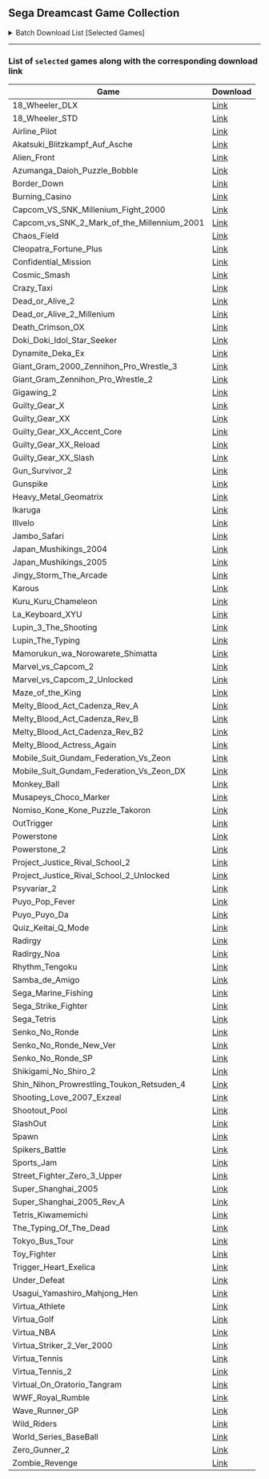 ## Sega Dreamcast Game Collection

<details>
  <summary>Batch Download List [Selected Games]</summary>


<h2>List of download links for the games:</h2>

```
https://archive.org/download/18wheeleramericanprotruckerv1.7002001segapalm4/18_Wheeler_DLX.zip
https://archive.org/download/NaomiRomsReuploadByGhostware/18_Wheeler_STD.zip
https://archive.org/download/NaomiRomsReuploadByGhostware/Airline_Pilot.zip
https://archive.org/download/NaomiRomsReuploadByGhostware/Akatsuki_Blitzkampf_Auf_Asche.zip
https://archive.org/download/NaomiRomsReuploadByGhostware/Alien_Front.zip
https://archive.org/download/NaomiRomsReuploadByGhostware/Azumanga_Daioh_Puzzle_Bobble.zip
https://archive.org/download/NaomiRomsReuploadByGhostware/Border_Down.zip
https://archive.org/download/NaomiRomsReuploadByGhostware/Burning_Casino.zip
https://archive.org/download/NaomiRomsReuploadByGhostware/Capcom_VS_SNK_Millenium_Fight_2000.zip
https://archive.org/download/NaomiRomsReuploadByGhostware/Capcom_vs_SNK_2_Mark_of_the_Millennium_2001.zip
https://archive.org/download/NaomiRomsReuploadByGhostware/Chaos_Field.zip
https://archive.org/download/NaomiRomsReuploadByGhostware/Cleopatra_Fortune_Plus.zip
https://archive.org/download/NaomiRomsReuploadByGhostware/Confidential_Mission.zip
https://archive.org/download/NaomiRomsReuploadByGhostware/Cosmic_Smash.zip
https://archive.org/download/NaomiRomsReuploadByGhostware/Crazy_Taxi.zip
https://archive.org/download/NaomiRomsReuploadByGhostware/Dead_or_Alive_2.zip
https://archive.org/download/NaomiRomsReuploadByGhostware/Dead_or_Alive_2_Millenium.zip
https://archive.org/download/NaomiRomsReuploadByGhostware/Death_Crimson_OX.zip
https://archive.org/download/NaomiRomsReuploadByGhostware/Doki_Doki_Idol_Star_Seeker.zip
https://archive.org/download/NaomiRomsReuploadByGhostware/Dynamite_Deka_Ex.zip
https://archive.org/download/NaomiRomsReuploadByGhostware/Giant_Gram_2000_Zennihon_Pro_Wrestle_3.zip
https://archive.org/download/NaomiRomsReuploadByGhostware/Giant_Gram_Zennihon_Pro_Wrestle_2.zip
https://archive.org/download/NaomiRomsReuploadByGhostware/Gigawing_2.zip
https://archive.org/download/NaomiRomsReuploadByGhostware/Guilty_Gear_X.zip
https://archive.org/download/NaomiRomsReuploadByGhostware/Guilty_Gear_XX.zip
https://archive.org/download/NaomiRomsReuploadByGhostware/Guilty_Gear_XX_Accent_Core.zip
https://archive.org/download/NaomiRomsReuploadByGhostware/Guilty_Gear_XX_Reload.zip
https://archive.org/download/NaomiRomsReuploadByGhostware/Guilty_Gear_XX_Slash.zip
https://archive.org/download/NaomiRomsReuploadByGhostware/Gun_Survivor_2.zip
https://archive.org/download/NaomiRomsReuploadByGhostware/Gunspike.zip
https://archive.org/download/NaomiRomsReuploadByGhostware/Heavy_Metal_Geomatrix.zip
https://archive.org/download/NaomiRomsReuploadByGhostware/Ikaruga.zip
https://archive.org/download/NaomiRomsReuploadByGhostware/Illvelo.zip
https://archive.org/download/NaomiRomsReuploadByGhostware/Jambo_Safari.zip
https://archive.org/download/NaomiRomsReuploadByGhostware/Japan_Mushikings_2004.zip
https://archive.org/download/NaomiRomsReuploadByGhostware/Japan_Mushikings_2005.zip
https://archive.org/download/NaomiRomsReuploadByGhostware/Jingy_Storm_The_Arcade.zip
https://archive.org/download/NaomiRomsReuploadByGhostware/Karous.zip
https://archive.org/download/NaomiRomsReuploadByGhostware/Kuru_Kuru_Chameleon.zip
https://archive.org/download/NaomiRomsReuploadByGhostware/La_Keyboard_XYU.zip
https://archive.org/download/NaomiRomsReuploadByGhostware/Lupin_3_The_Shooting.zip
https://archive.org/download/NaomiRomsReuploadByGhostware/Lupin_The_Typing.zip
https://archive.org/download/NaomiRomsReuploadByGhostware/Mamorukun_wa_Norowarete_Shimatta.zip
https://archive.org/download/NaomiRomsReuploadByGhostware/Marvel_vs_Capcom_2.zip
https://archive.org/download/NaomiRomsReuploadByGhostware/Marvel_vs_Capcom_2_Unlocked.zip
https://archive.org/download/NaomiRomsReuploadByGhostware/Maze_of_the_King.zip
https://archive.org/download/NaomiRomsReuploadByGhostware/Melty_Blood_Act_Cadenza_Rev_A.zip
https://archive.org/download/NaomiRomsReuploadByGhostware/Melty_Blood_Act_Cadenza_Rev_B.zip
https://archive.org/download/NaomiRomsReuploadByGhostware/Melty_Blood_Act_Cadenza_Rev_B2.zip
https://archive.org/download/NaomiRomsReuploadByGhostware/Melty_Blood_Actress_Again.zip
https://archive.org/download/NaomiRomsReuploadByGhostware/Mobile_Suit_Gundam_Federation_Vs_Zeon.zip
https://archive.org/download/NaomiRomsReuploadByGhostware/Mobile_Suit_Gundam_Federation_Vs_Zeon_DX.zip
https://archive.org/download/NaomiRomsReuploadByGhostware/Monkey_Ball.zip
https://archive.org/download/NaomiRomsReuploadByGhostware/Musapeys_Choco_Marker.zip
https://archive.org/download/NaomiRomsReuploadByGhostware/Nomiso_Kone_Kone_Puzzle_Takoron.zip
https://archive.org/download/NaomiRomsReuploadByGhostware/OutTrigger.zip
https://archive.org/download/NaomiRomsReuploadByGhostware/Powerstone.zip
https://archive.org/download/NaomiRomsReuploadByGhostware/Powerstone_2.zip
https://archive.org/download/NaomiRomsReuploadByGhostware/Project_Justice_Rival_School_2.zip
https://archive.org/download/NaomiRomsReuploadByGhostware/Project_Justice_Rival_School_2_Unlocked.zip
https://archive.org/download/NaomiRomsReuploadByGhostware/Psyvariar_2.zip
https://archive.org/download/NaomiRomsReuploadByGhostware/Puyo_Pop_Fever.zip
https://archive.org/download/NaomiRomsReuploadByGhostware/Puyo_Puyo_Da.zip
https://archive.org/download/NaomiRomsReuploadByGhostware/Quiz_Keitai_Q_Mode.zip
https://archive.org/download/NaomiRomsReuploadByGhostware/Radirgy.zip
https://archive.org/download/NaomiRomsReuploadByGhostware/Radirgy_Noa.zip
https://archive.org/download/NaomiRomsReuploadByGhostware/Rhythm_Tengoku.zip
https://archive.org/download/NaomiRomsReuploadByGhostware/Samba_de_Amigo.zip
https://archive.org/download/NaomiRomsReuploadByGhostware/Sega_Marine_Fishing.zip
https://archive.org/download/NaomiRomsReuploadByGhostware/Sega_Strike_Fighter.zip
https://archive.org/download/NaomiRomsReuploadByGhostware/Sega_Tetris.zip
https://archive.org/download/NaomiRomsReuploadByGhostware/Senko_No_Ronde.zip
https://archive.org/download/NaomiRomsReuploadByGhostware/Senko_No_Ronde_New_Ver.zip
https://archive.org/download/NaomiRomsReuploadByGhostware/Senko_No_Ronde_SP.zip
https://archive.org/download/NaomiRomsReuploadByGhostware/Shikigami_No_Shiro_2.zip
https://archive.org/download/NaomiRomsReuploadByGhostware/Shin_Nihon_Prowrestling_Toukon_Retsuden_4.zip
https://archive.org/download/NaomiRomsReuploadByGhostware/Shooting_Love_2007_Exzeal.zip
https://archive.org/download/NaomiRomsReuploadByGhostware/Shootout_Pool.zip
https://archive.org/download/NaomiRomsReuploadByGhostware/SlashOut.zip
https://archive.org/download/NaomiRomsReuploadByGhostware/Spawn.zip
https://archive.org/download/NaomiRomsReuploadByGhostware/Spikers_Battle.zip
https://archive.org/download/NaomiRomsReuploadByGhostware/Sports_Jam.zip
https://archive.org/download/NaomiRomsReuploadByGhostware/Street_Fighter_Zero_3_Upper.zip
https://archive.org/download/NaomiRomsReuploadByGhostware/Super_Shanghai_2005.zip
https://archive.org/download/NaomiRomsReuploadByGhostware/Super_Shanghai_2005_Rev_A.zip
https://archive.org/download/NaomiRomsReuploadByGhostware/Tetris_Kiwamemichi.zip
https://archive.org/download/NaomiRomsReuploadByGhostware/The_Typing_Of_The_Dead.zip
https://archive.org/download/NaomiRomsReuploadByGhostware/Tokyo_Bus_Tour.zip
https://archive.org/download/NaomiRomsReuploadByGhostware/Toy_Fighter.zip
https://archive.org/download/NaomiRomsReuploadByGhostware/Trigger_Heart_Exelica.zip
https://archive.org/download/NaomiRomsReuploadByGhostware/Under_Defeat.zip
https://archive.org/download/NaomiRomsReuploadByGhostware/Usagui_Yamashiro_Mahjong_Hen.zip
https://archive.org/download/NaomiRomsReuploadByGhostware/Virtua_Athlete.zip
https://archive.org/download/NaomiRomsReuploadByGhostware/Virtua_Golf.zip
https://archive.org/download/NaomiRomsReuploadByGhostware/Virtua_NBA.zip
https://archive.org/download/NaomiRomsReuploadByGhostware/Virtua_Striker_2_Ver_2000.zip
https://archive.org/download/NaomiRomsReuploadByGhostware/Virtua_Tennis.zip
https://archive.org/download/NaomiRomsReuploadByGhostware/Virtua_Tennis_2.zip
https://archive.org/download/NaomiRomsReuploadByGhostware/Virtual_On_Oratorio_Tangram.zip
https://archive.org/download/NaomiRomsReuploadByGhostware/WWF_Royal_Rumble.zip
https://archive.org/download/NaomiRomsReuploadByGhostware/Wave_Runner_GP.zip
https://archive.org/download/NaomiRomsReuploadByGhostware/Wild_Riders.zip
https://archive.org/download/NaomiRomsReuploadByGhostware/World_Series_BaseBall.zip
https://archive.org/download/NaomiRomsReuploadByGhostware/Zero_Gunner_2.zip
https://archive.org/download/NaomiRomsReuploadByGhostware/Zombie_Revenge.zip
```
</details>

----------------------


### List of `selected` games along with the corresponding download link


Game | Download
-----|------
18_Wheeler_DLX | [Link](https://archive.org/download/18wheeleramericanprotruckerv1.7002001segapalm4/18_Wheeler_DLX.zip)
18_Wheeler_STD | [Link](https://archive.org/download/NaomiRomsReuploadByGhostware/18_Wheeler_STD.zip)
Airline_Pilot | [Link](https://archive.org/download/NaomiRomsReuploadByGhostware/Airline_Pilot.zip)
Akatsuki_Blitzkampf_Auf_Asche | [Link](https://archive.org/download/NaomiRomsReuploadByGhostware/Akatsuki_Blitzkampf_Auf_Asche.zip)
Alien_Front | [Link](https://archive.org/download/NaomiRomsReuploadByGhostware/Alien_Front.zip)
Azumanga_Daioh_Puzzle_Bobble | [Link](https://archive.org/download/NaomiRomsReuploadByGhostware/Azumanga_Daioh_Puzzle_Bobble.zip)
Border_Down | [Link](https://archive.org/download/NaomiRomsReuploadByGhostware/Border_Down.zip)
Burning_Casino | [Link](https://archive.org/download/NaomiRomsReuploadByGhostware/Burning_Casino.zip)
Capcom_VS_SNK_Millenium_Fight_2000 | [Link](https://archive.org/download/NaomiRomsReuploadByGhostware/Capcom_VS_SNK_Millenium_Fight_2000.zip)
Capcom_vs_SNK_2_Mark_of_the_Millennium_2001 | [Link](https://archive.org/download/NaomiRomsReuploadByGhostware/Capcom_vs_SNK_2_Mark_of_the_Millennium_2001.zip)
Chaos_Field | [Link](https://archive.org/download/NaomiRomsReuploadByGhostware/Chaos_Field.zip)
Cleopatra_Fortune_Plus | [Link](https://archive.org/download/NaomiRomsReuploadByGhostware/Cleopatra_Fortune_Plus.zip)
Confidential_Mission | [Link](https://archive.org/download/NaomiRomsReuploadByGhostware/Confidential_Mission.zip)
Cosmic_Smash | [Link](https://archive.org/download/NaomiRomsReuploadByGhostware/Cosmic_Smash.zip)
Crazy_Taxi | [Link](https://archive.org/download/NaomiRomsReuploadByGhostware/Crazy_Taxi.zip)
Dead_or_Alive_2 | [Link](https://archive.org/download/NaomiRomsReuploadByGhostware/Dead_or_Alive_2.zip)
Dead_or_Alive_2_Millenium | [Link](https://archive.org/download/NaomiRomsReuploadByGhostware/Dead_or_Alive_2_Millenium.zip)
Death_Crimson_OX | [Link](https://archive.org/download/NaomiRomsReuploadByGhostware/Death_Crimson_OX.zip)
Doki_Doki_Idol_Star_Seeker | [Link](https://archive.org/download/NaomiRomsReuploadByGhostware/Doki_Doki_Idol_Star_Seeker.zip)
Dynamite_Deka_Ex | [Link](https://archive.org/download/NaomiRomsReuploadByGhostware/Dynamite_Deka_Ex.zip)
Giant_Gram_2000_Zennihon_Pro_Wrestle_3 | [Link](https://archive.org/download/NaomiRomsReuploadByGhostware/Giant_Gram_2000_Zennihon_Pro_Wrestle_3.zip)
Giant_Gram_Zennihon_Pro_Wrestle_2 | [Link](https://archive.org/download/NaomiRomsReuploadByGhostware/Giant_Gram_Zennihon_Pro_Wrestle_2.zip)
Gigawing_2 | [Link](https://archive.org/download/NaomiRomsReuploadByGhostware/Gigawing_2.zip)
Guilty_Gear_X | [Link](https://archive.org/download/NaomiRomsReuploadByGhostware/Guilty_Gear_X.zip)
Guilty_Gear_XX | [Link](https://archive.org/download/NaomiRomsReuploadByGhostware/Guilty_Gear_XX.zip)
Guilty_Gear_XX_Accent_Core | [Link](https://archive.org/download/NaomiRomsReuploadByGhostware/Guilty_Gear_XX_Accent_Core.zip)
Guilty_Gear_XX_Reload | [Link](https://archive.org/download/NaomiRomsReuploadByGhostware/Guilty_Gear_XX_Reload.zip)
Guilty_Gear_XX_Slash | [Link](https://archive.org/download/NaomiRomsReuploadByGhostware/Guilty_Gear_XX_Slash.zip)
Gun_Survivor_2 | [Link](https://archive.org/download/NaomiRomsReuploadByGhostware/Gun_Survivor_2.zip)
Gunspike | [Link](https://archive.org/download/NaomiRomsReuploadByGhostware/Gunspike.zip)
Heavy_Metal_Geomatrix | [Link](https://archive.org/download/NaomiRomsReuploadByGhostware/Heavy_Metal_Geomatrix.zip)
Ikaruga | [Link](https://archive.org/download/NaomiRomsReuploadByGhostware/Ikaruga.zip)
Illvelo | [Link](https://archive.org/download/NaomiRomsReuploadByGhostware/Illvelo.zip)
Jambo_Safari | [Link](https://archive.org/download/NaomiRomsReuploadByGhostware/Jambo_Safari.zip)
Japan_Mushikings_2004 | [Link](https://archive.org/download/NaomiRomsReuploadByGhostware/Japan_Mushikings_2004.zip)
Japan_Mushikings_2005 | [Link](https://archive.org/download/NaomiRomsReuploadByGhostware/Japan_Mushikings_2005.zip)
Jingy_Storm_The_Arcade | [Link](https://archive.org/download/NaomiRomsReuploadByGhostware/Jingy_Storm_The_Arcade.zip)
Karous | [Link](https://archive.org/download/NaomiRomsReuploadByGhostware/Karous.zip)
Kuru_Kuru_Chameleon | [Link](https://archive.org/download/NaomiRomsReuploadByGhostware/Kuru_Kuru_Chameleon.zip)
La_Keyboard_XYU | [Link](https://archive.org/download/NaomiRomsReuploadByGhostware/La_Keyboard_XYU.zip)
Lupin_3_The_Shooting | [Link](https://archive.org/download/NaomiRomsReuploadByGhostware/Lupin_3_The_Shooting.zip)
Lupin_The_Typing | [Link](https://archive.org/download/NaomiRomsReuploadByGhostware/Lupin_The_Typing.zip)
Mamorukun_wa_Norowarete_Shimatta | [Link](https://archive.org/download/NaomiRomsReuploadByGhostware/Mamorukun_wa_Norowarete_Shimatta.zip)
Marvel_vs_Capcom_2 | [Link](https://archive.org/download/NaomiRomsReuploadByGhostware/Marvel_vs_Capcom_2.zip)
Marvel_vs_Capcom_2_Unlocked | [Link](https://archive.org/download/NaomiRomsReuploadByGhostware/Marvel_vs_Capcom_2_Unlocked.zip)
Maze_of_the_King | [Link](https://archive.org/download/NaomiRomsReuploadByGhostware/Maze_of_the_King.zip)
Melty_Blood_Act_Cadenza_Rev_A | [Link](https://archive.org/download/NaomiRomsReuploadByGhostware/Melty_Blood_Act_Cadenza_Rev_A.zip)
Melty_Blood_Act_Cadenza_Rev_B | [Link](https://archive.org/download/NaomiRomsReuploadByGhostware/Melty_Blood_Act_Cadenza_Rev_B.zip)
Melty_Blood_Act_Cadenza_Rev_B2 | [Link](https://archive.org/download/NaomiRomsReuploadByGhostware/Melty_Blood_Act_Cadenza_Rev_B2.zip)
Melty_Blood_Actress_Again | [Link](https://archive.org/download/NaomiRomsReuploadByGhostware/Melty_Blood_Actress_Again.zip)
Mobile_Suit_Gundam_Federation_Vs_Zeon | [Link](https://archive.org/download/NaomiRomsReuploadByGhostware/Mobile_Suit_Gundam_Federation_Vs_Zeon.zip)
Mobile_Suit_Gundam_Federation_Vs_Zeon_DX | [Link](https://archive.org/download/NaomiRomsReuploadByGhostware/Mobile_Suit_Gundam_Federation_Vs_Zeon_DX.zip)
Monkey_Ball | [Link](https://archive.org/download/NaomiRomsReuploadByGhostware/Monkey_Ball.zip)
Musapeys_Choco_Marker | [Link](https://archive.org/download/NaomiRomsReuploadByGhostware/Musapeys_Choco_Marker.zip)
Nomiso_Kone_Kone_Puzzle_Takoron | [Link](https://archive.org/download/NaomiRomsReuploadByGhostware/Nomiso_Kone_Kone_Puzzle_Takoron.zip)
OutTrigger | [Link](https://archive.org/download/NaomiRomsReuploadByGhostware/OutTrigger.zip)
Powerstone | [Link](https://archive.org/download/NaomiRomsReuploadByGhostware/Powerstone.zip)
Powerstone_2 | [Link](https://archive.org/download/NaomiRomsReuploadByGhostware/Powerstone_2.zip)
Project_Justice_Rival_School_2 | [Link](https://archive.org/download/NaomiRomsReuploadByGhostware/Project_Justice_Rival_School_2.zip)
Project_Justice_Rival_School_2_Unlocked | [Link](https://archive.org/download/NaomiRomsReuploadByGhostware/Project_Justice_Rival_School_2_Unlocked.zip)
Psyvariar_2 | [Link](https://archive.org/download/NaomiRomsReuploadByGhostware/Psyvariar_2.zip)
Puyo_Pop_Fever | [Link](https://archive.org/download/NaomiRomsReuploadByGhostware/Puyo_Pop_Fever.zip)
Puyo_Puyo_Da | [Link](https://archive.org/download/NaomiRomsReuploadByGhostware/Puyo_Puyo_Da.zip)
Quiz_Keitai_Q_Mode | [Link](https://archive.org/download/NaomiRomsReuploadByGhostware/Quiz_Keitai_Q_Mode.zip)
Radirgy | [Link](https://archive.org/download/NaomiRomsReuploadByGhostware/Radirgy.zip)
Radirgy_Noa | [Link](https://archive.org/download/NaomiRomsReuploadByGhostware/Radirgy_Noa.zip)
Rhythm_Tengoku | [Link](https://archive.org/download/NaomiRomsReuploadByGhostware/Rhythm_Tengoku.zip)
Samba_de_Amigo | [Link](https://archive.org/download/NaomiRomsReuploadByGhostware/Samba_de_Amigo.zip)
Sega_Marine_Fishing | [Link](https://archive.org/download/NaomiRomsReuploadByGhostware/Sega_Marine_Fishing.zip)
Sega_Strike_Fighter | [Link](https://archive.org/download/NaomiRomsReuploadByGhostware/Sega_Strike_Fighter.zip)
Sega_Tetris | [Link](https://archive.org/download/NaomiRomsReuploadByGhostware/Sega_Tetris.zip)
Senko_No_Ronde | [Link](https://archive.org/download/NaomiRomsReuploadByGhostware/Senko_No_Ronde.zip)
Senko_No_Ronde_New_Ver | [Link](https://archive.org/download/NaomiRomsReuploadByGhostware/Senko_No_Ronde_New_Ver.zip)
Senko_No_Ronde_SP | [Link](https://archive.org/download/NaomiRomsReuploadByGhostware/Senko_No_Ronde_SP.zip)
Shikigami_No_Shiro_2 | [Link](https://archive.org/download/NaomiRomsReuploadByGhostware/Shikigami_No_Shiro_2.zip)
Shin_Nihon_Prowrestling_Toukon_Retsuden_4 | [Link](https://archive.org/download/NaomiRomsReuploadByGhostware/Shin_Nihon_Prowrestling_Toukon_Retsuden_4.zip)
Shooting_Love_2007_Exzeal | [Link](https://archive.org/download/NaomiRomsReuploadByGhostware/Shooting_Love_2007_Exzeal.zip)
Shootout_Pool | [Link](https://archive.org/download/NaomiRomsReuploadByGhostware/Shootout_Pool.zip)
SlashOut | [Link](https://archive.org/download/NaomiRomsReuploadByGhostware/SlashOut.zip)
Spawn | [Link](https://archive.org/download/NaomiRomsReuploadByGhostware/Spawn.zip)
Spikers_Battle | [Link](https://archive.org/download/NaomiRomsReuploadByGhostware/Spikers_Battle.zip)
Sports_Jam | [Link](https://archive.org/download/NaomiRomsReuploadByGhostware/Sports_Jam.zip)
Street_Fighter_Zero_3_Upper | [Link](https://archive.org/download/NaomiRomsReuploadByGhostware/Street_Fighter_Zero_3_Upper.zip)
Super_Shanghai_2005 | [Link](https://archive.org/download/NaomiRomsReuploadByGhostware/Super_Shanghai_2005.zip)
Super_Shanghai_2005_Rev_A | [Link](https://archive.org/download/NaomiRomsReuploadByGhostware/Super_Shanghai_2005_Rev_A.zip)
Tetris_Kiwamemichi | [Link](https://archive.org/download/NaomiRomsReuploadByGhostware/Tetris_Kiwamemichi.zip)
The_Typing_Of_The_Dead | [Link](https://archive.org/download/NaomiRomsReuploadByGhostware/The_Typing_Of_The_Dead.zip)
Tokyo_Bus_Tour | [Link](https://archive.org/download/NaomiRomsReuploadByGhostware/Tokyo_Bus_Tour.zip)
Toy_Fighter | [Link](https://archive.org/download/NaomiRomsReuploadByGhostware/Toy_Fighter.zip)
Trigger_Heart_Exelica | [Link](https://archive.org/download/NaomiRomsReuploadByGhostware/Trigger_Heart_Exelica.zip)
Under_Defeat | [Link](https://archive.org/download/NaomiRomsReuploadByGhostware/Under_Defeat.zip)
Usagui_Yamashiro_Mahjong_Hen | [Link](https://archive.org/download/NaomiRomsReuploadByGhostware/Usagui_Yamashiro_Mahjong_Hen.zip)
Virtua_Athlete | [Link](https://archive.org/download/NaomiRomsReuploadByGhostware/Virtua_Athlete.zip)
Virtua_Golf | [Link](https://archive.org/download/NaomiRomsReuploadByGhostware/Virtua_Golf.zip)
Virtua_NBA | [Link](https://archive.org/download/NaomiRomsReuploadByGhostware/Virtua_NBA.zip)
Virtua_Striker_2_Ver_2000 | [Link](https://archive.org/download/NaomiRomsReuploadByGhostware/Virtua_Striker_2_Ver_2000.zip)
Virtua_Tennis | [Link](https://archive.org/download/NaomiRomsReuploadByGhostware/Virtua_Tennis.zip)
Virtua_Tennis_2 | [Link](https://archive.org/download/NaomiRomsReuploadByGhostware/Virtua_Tennis_2.zip)
Virtual_On_Oratorio_Tangram | [Link](https://archive.org/download/NaomiRomsReuploadByGhostware/Virtual_On_Oratorio_Tangram.zip)
WWF_Royal_Rumble | [Link](https://archive.org/download/NaomiRomsReuploadByGhostware/WWF_Royal_Rumble.zip)
Wave_Runner_GP | [Link](https://archive.org/download/NaomiRomsReuploadByGhostware/Wave_Runner_GP.zip)
Wild_Riders | [Link](https://archive.org/download/NaomiRomsReuploadByGhostware/Wild_Riders.zip)
World_Series_BaseBall | [Link](https://archive.org/download/NaomiRomsReuploadByGhostware/World_Series_BaseBall.zip)
Zero_Gunner_2 | [Link](https://archive.org/download/NaomiRomsReuploadByGhostware/Zero_Gunner_2.zip)
Zombie_Revenge | [Link](https://archive.org/download/NaomiRomsReuploadByGhostware/Zombie_Revenge.zip)
